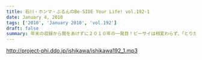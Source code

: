 ```yaml
---
title: 石川・ホンマ・ぶるんのBe-SIDE Your Life! vol.192-1
date: January 4, 2010
tags: ['2010', 'January 2010', 'vol.192']
draft: false
summary: 年末の収録から間をあけずに２０１０年の一発目！ビーサイは相変わらず、「とりだめ」などなしで収録しております。今年もどうぞご愛聴下さいませ！NAMAE
---
```


http://project-phi.ddo.jp/ishikawa/ishikawa192_1.mp3